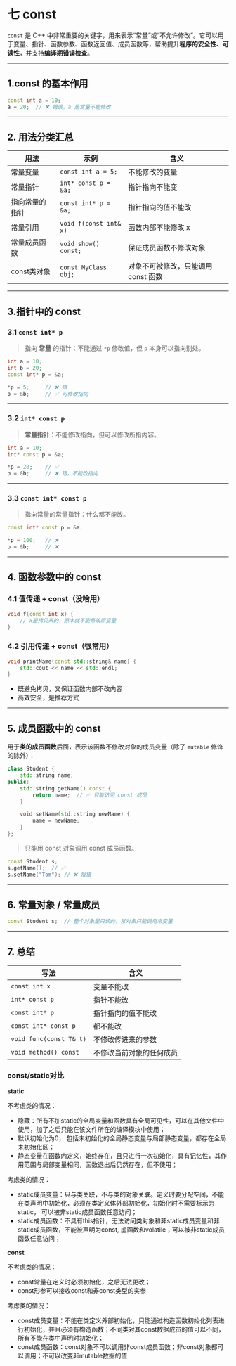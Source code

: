 # 七 const

`const` 是 C++ 中非常重要的关键字，用来表示“常量”或“不允许修改”。它可以用于变量、指针、函数参数、函数返回值、成员函数等，帮助提升**程序的安全性、可读性**，并支持**编译期错误检查**。

---

## 1.const 的基本作用

```cpp
const int a = 10;
a = 20;  // ❌ 错误，a 是常量不能修改
```

---

## 2. 用法分类汇总

| 用法       | 示例                     | 含义                    |
| -------- | ---------------------- | --------------------- |
| 常量变量     | `const int a = 5;`     | 不能修改的变量               |
| 常量指针     | `int* const p = &a;`   | 指针指向不能变               |
| 指向常量的指针  | `const int* p = &a;`   | 指针指向的值不能改            |
| 常量引用     | `void f(const int& x)` | 函数内部不能修改 x            |
| 常量成员函数   | `void show() const;`   | 保证成员函数不修改对象           |
| const类对象 | `const MyClass obj;`   | 对象不可被修改，只能调用 const 函数 |

---

## 3.指针中的 const

### 3.1 `const int* p`

> 指向 **常量** 的指针：不能通过 `*p` 修改值，但 `p` 本身可以指向别处。

```cpp
int a = 10;
int b = 20;
const int* p = &a;

*p = 5;     // ❌ 错
p = &b;     // ✅ 可修改指向
```

---

### 3.2 `int* const p`

> **常量指针**：不能修改指向，但可以修改所指内容。

```cpp
int a = 10;
int* const p = &a;

*p = 20;    // ✅
p = &b;     // ❌ 错，不能改指向
```

---

### 3.3 `const int* const p`

> 指向常量的常量指针：什么都不能改。

```cpp
const int* const p = &a;

*p = 100;   // ❌
p = &b;     // ❌
```

---

## 4. 函数参数中的 const

### 4.1 值传递 + const（没啥用）

```cpp
void f(const int x) {
    // x是拷贝来的，原本就不能修改原变量
}
```

### 4.2 引用传递 + const（很常用）

```cpp
void printName(const std::string& name) {
    std::cout << name << std::endl;
}
```

* 既避免拷贝，又保证函数内部不改内容
* 高效安全，是推荐方式

---

## 5. 成员函数中的 const

用于**类的成员函数**后面，表示该函数不修改对象的成员变量（除了 `mutable` 修饰的除外）：

```cpp
class Student {
    std::string name;
public:
    std::string getName() const {
        return name;  // ✅ 只能访问 const 成员
    }

    void setName(std::string newName) {
        name = newName;
    }
};
```

> 只能用 const 对象调用 const 成员函数。

```cpp
const Student s;
s.getName();  // ✅
s.setName("Tom"); // ❌ 报错
```

---

## 6. 常量对象 / 常量成员

```cpp
const Student s;  // 整个对象是只读的，常对象只能调用常变量
```

---

## 7. 总结

| 写法                      | 含义           |
| ----------------------- | ------------ |
| `const int x`           | 变量不能改        |
| `int* const p`          | 指针不能改        |
| `const int* p`          | 指针指向的值不能改    |
| `const int* const p`    | 都不能改         |
| `void func(const T& t)` | 不修改传进来的参数    |
| `void method() const`   | 不修改当前对象的任何成员 |



### const/static对比

**static**

不考虑类的情况：

- 隐藏：所有不加static的全局变量和函数具有全局可见性，可以在其他文件中使用，加了之后只能在该文件所在的编译模块中使用；
- 默认初始化为0， 包括未初始化的全局静态变量与局部静态变量，都存在全局未初始化区；
- 静态变量在函数内定义，始终存在，且只进行一次初始化，具有记忆性，其作用范围与局部变量相同，函数退出后仍然存在，但不使用；

考虑类的情况：

- static成员变量：只与类关联，不与类的对象关联。定义时要分配空间，不能在类声明中初始化，必须在类定义体外部初始化，初始化时不需要标示为static， 可以被非static成员函数任意访问；
- static成员函数：不具有this指针，无法访问类对象和非static成员变量和非static成员函数，不能被声明为const, 虚函数和volatile；可以被非static成员函数任意访问；

**const**

不考虑类的情况：

- const常量在定义时必须初始化，之后无法更改；
- const形参可以接收const和非const类型的实参
  
考虑类的情况：
- const成员变量：不能在类定义外部初始化，只能通过构造函数初始化列表进行初始化，并且必须有构造函数；不同类对其const数据成员的值可以不同，所有不能在类中声明时初始化；
- const成员函数：const对象不可以调用非const成员函数；非const对象都可以调用；不可以改变非mutable数据的值

